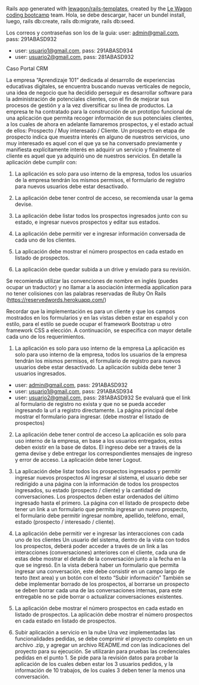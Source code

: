 Rails app generated with [lewagon/rails-templates](https://github.com/lewagon/rails-templates), created by the [Le Wagon coding bootcamp](https://www.lewagon.com) team.
Hola, se debe descargar, hacer un bundel install, luego, rails db:create, rails db:migrate, rails db:seed.

Los correos y contraseñas son los de la guia:
 user: admin@gmail.com, pass: 291ABASD932 
- user: usuario1@gmail.com, pass: 291ABASD934
- user: usuario2@gmail.com, pass: 281ABASD932

Caso Portal CRM

La empresa “Aprendizaje 101” dedicada al desarrollo de experiencias educativas digitales, se 
encuentra buscando nuevas verticales de negocio, una idea de negocio que ha decidido perseguir 
es desarrollar software para la administración de potenciales clientes, con el fin de mejorar sus 
procesos de gestión y a la vez diversificar su línea de productos. 
La empresa te ha contratado para la construcción de un prototipo funcional de una aplicación que 
permita recoger información de sus potenciales clientes, a los cuales de ahora en adelante 
llamaremos prospectos, y el estado actual de ellos: Prospecto / Muy interesado / Cliente. 
Un prospecto en etapa de prospecto indica que muestra interés en alguno de nuestros servicios, 
uno muy interesado es aquel con el que ya se ha conversado previamente y manifiesta 
explícitamente interés en adquirir un servicio y finalmente el cliente es aquel que ya adquirió uno 
de nuestros servicios.
En detalle la aplicación debe cumplir con:

1. La aplicación es solo para uso interno de la empresa, todos los usuarios de la empresa 
tendrán los mismos permisos, el formulario de registro para nuevos usuarios debe estar 
desactivado.

2. La aplicación debe tener control de acceso, se recomienda usar la gema devise.

3. La aplicación debe listar todos los prospectos ingresados junto con su estado, e ingresar 
nuevos prospectos y editar sus estados.

4. La aplicación debe permitir ver e ingresar información conversada de cada uno de los 
clientes.
5. La aplicación debe mostrar el número prospectos en cada estado en listado de prospectos.

6. La aplicación debe quedar subida a un drive y enviado para su revisión.

Se recomienda utilizar las convenciones de nombre en inglés (puedes ocupar un traductor) y no 
llamar a la asociación intermedia application para no tener colisiones con las palabras reservadas 
de Ruby On Rails (https://reservedwords.herokuapp.com/)

Recordar que la implementación es para un cliente y que los campos mostrados en los formularios 
y en las vistas deben estar en español y con estilo, para el estilo se puede ocupar el framework 
Bootstrap u otro framework CSS a elección.
A continuación, se especifica con mayor detalle cada uno de los requerimientos.

1. La aplicación es solo para uso interno de la empresa
La aplicación es solo para uso interno de la empresa, todos los usuarios de la empresa tendrán los 
mismos permisos, el formulario de registro para nuevos usuarios debe estar desactivado. La 
aplicación subida debe tener 3 usuarios ingresados.
- user: admin@gmail.com, pass: 291ABASD932 
- user: usuario1@gmail.com, pass: 291ABASD934
- user: usuario2@gmail.com, pass: 281ABASD932
Se evaluará que el link al formulario de registro no exista y que no se pueda acceder ingresando la 
url a registro directamente.
La página principal debe mostrar el formulario para ingresar. (debe mostrar el listado de prospectos)

2. La aplicación debe tener control de acceso
La aplicación es solo para uso interno de la empresa, en base a los usuarios entregados, estos 
deben existir en la base de datos. El ingreso debe ser a través de la gema devise y debe entregar 
los correspondientes mensajes de ingreso y error de acceso. La aplicación debe tener Logout.

3. La aplicación debe listar todos los prospectos ingresados y permitir ingresar 
nuevos prospectos
Al ingresar al sistema, el usuario debe ser redirigido a una página con la información de todos los 
prospectos ingresados, su estado (prospecto / cliente) y la cantidad de conversaciones. Los 
prospectos deben estar ordenados del último ingresado hasta el primero.
La página con el listado de prospecto debe tener un link a un formulario que permita ingresar un 
nuevo prospecto, el formulario debe permitir ingresar nombre, apellido, teléfono, email, estado 
(prospecto / interesado / cliente). 

4. La aplicación debe permitir ver e ingresar las interacciones con cada uno de los 
clientes
Un usuario del sistema, dentro de la vista con todos los prospectos, deberá poder acceder a través 
de un link a las interacciones (conversaciones) anteriores con el cliente, cada una de estas debe 
mostrar el detalle de la conversación junto a la fecha en la que se ingresó. 
En la vista deberá haber un formulario que permita ingresar una conversación, este debe consistir 
en un campo largo de texto (text area) y un botón con el texto “Subir información”
También se debe implementar borrado de los prospectos, al borrarse un prospecto se deben borrar 
cada una de las conversaciones internas, para este entregable no se pide borrar o actualizar 
conversaciones existentes.

5. La aplicación debe mostrar el número prospectos en cada estado en listado de 
prospectos.
La aplicación debe mostrar el número prospectos en cada estado en listado de prospectos.

6. Subir aplicación a servicio en la nube
Una vez implementadas las funcionalidades pedidas, se debe comprimir el proyecto completo en 
un archivo .zip, y agregar un archivo README.md con las indicaciones del proyecto para su 
ejecución. Se utilizarán para pruebas las credenciales pedidas en el punto 1.
Se pide para la revisión datos para probar la aplicación de los cuales deben estar los 3 usuarios 
pedidos, y la información de 10 trabajos, de los cuales 3 deben tener la menos una conversación.

